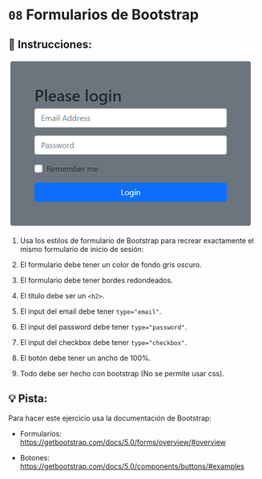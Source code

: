 # `08` Formularios de Bootstrap

## 📝 Instrucciones:

![Example Image](../../learn/assets/bootstrap08.png?raw=true)


1. Usa los estilos de formulario de Bootstrap para recrear exactamente el mismo formulario de inicio de sesión:

2. El formulario debe tener un color de fondo gris oscuro.

3. El formulario debe tener bordes redondeados.

4. El título debe ser un `<h2>`.

5. El input del email debe tener `type="email"`.

6. El input del password debe tener `type="password"`.

7. El input del checkbox debe tener `type="checkbox"`.

8. El botón debe tener un ancho de 100%.

9. Todo debe ser hecho con bootstrap (No se permite usar css).

## 💡 Pista:

Para hacer este ejercicio usa la documentación de Bootstrap:

- Formularios: https://getbootstrap.com/docs/5.0/forms/overview/#overview

- Botones: https://getbootstrap.com/docs/5.0/components/buttons/#examples